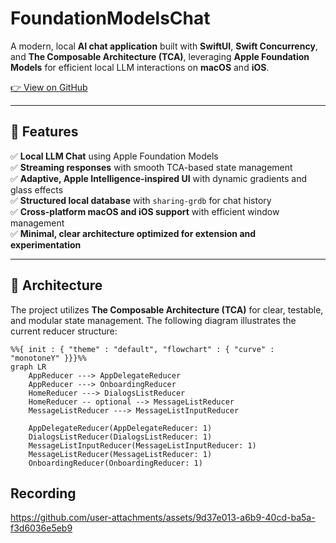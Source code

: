 # FoundationModelsChat

A modern, local **AI chat application** built with **SwiftUI**, **Swift Concurrency**, and **The Composable Architecture (TCA)**, leveraging **Apple Foundation Models** for efficient local LLM interactions on **macOS** and **iOS**.

[👉 View on GitHub](https://github.com/Anderson-Hyl/FoundationModelsChat)

---

## 🚀 Features

✅ **Local LLM Chat** using Apple Foundation Models  
✅ **Streaming responses** with smooth TCA-based state management  
✅ **Adaptive, Apple Intelligence-inspired UI** with dynamic gradients and glass effects  
✅ **Structured local database** with `sharing-grdb` for chat history  
✅ **Cross-platform macOS and iOS support** with efficient window management  
✅ **Minimal, clear architecture optimized for extension and experimentation**  

---

## 🧩 Architecture

The project utilizes **The Composable Architecture (TCA)** for clear, testable, and modular state management. The following diagram illustrates the current reducer structure:

```mermaid
%%{ init : { "theme" : "default", "flowchart" : { "curve" : "monotoneY" }}}%%
graph LR
    AppReducer ---> AppDelegateReducer
    AppReducer ---> OnboardingReducer
    HomeReducer ---> DialogsListReducer
    HomeReducer -- optional --> MessageListReducer
    MessageListReducer ---> MessageListInputReducer

    AppDelegateReducer(AppDelegateReducer: 1)
    DialogsListReducer(DialogsListReducer: 1)
    MessageListInputReducer(MessageListInputReducer: 1)
    MessageListReducer(MessageListReducer: 1)
    OnboardingReducer(OnboardingReducer: 1)
```

## Recording



https://github.com/user-attachments/assets/9d37e013-a6b9-40cd-ba5a-f3d6036e5eb9


